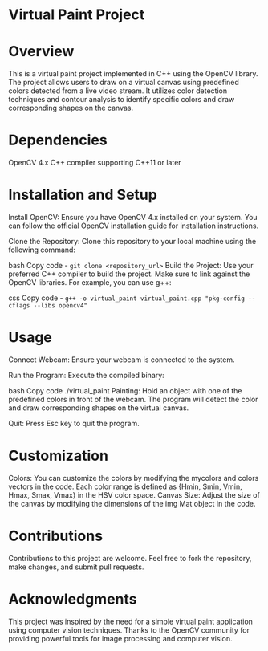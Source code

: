 # Virtual Paint Project

# Overview
This is a virtual paint project implemented in C++ using the OpenCV library. The project allows users to draw on a virtual canvas using predefined colors detected from a live video stream. It utilizes color detection techniques and contour analysis to identify specific colors and draw corresponding shapes on the canvas.

# Dependencies
OpenCV 4.x
C++ compiler supporting C++11 or later
# Installation and Setup
Install OpenCV: Ensure you have OpenCV 4.x installed on your system. You can follow the official OpenCV installation guide for installation instructions.

Clone the Repository: Clone this repository to your local machine using the following command:

bash
Copy code - 
`git clone <repository_url>`
Build the Project: Use your preferred C++ compiler to build the project. Make sure to link against the OpenCV libraries. For example, you can use g++:
 
css
Copy code - 
`g++ -o virtual_paint virtual_paint.cpp "pkg-config --cflags --libs opencv4"`
# Usage
Connect Webcam: Ensure your webcam is connected to the system.

Run the Program: Execute the compiled binary:

bash
Copy code
./virtual_paint
Painting: Hold an object with one of the predefined colors in front of the webcam. The program will detect the color and draw corresponding shapes on the virtual canvas.

Quit: Press Esc key to quit the program.

# Customization
Colors: You can customize the colors by modifying the mycolors and colors vectors in the code. Each color range is defined as {Hmin, Smin, Vmin, Hmax, Smax, Vmax} in the HSV color space.
Canvas Size: Adjust the size of the canvas by modifying the dimensions of the img Mat object in the code.

# Contributions
Contributions to this project are welcome. Feel free to fork the repository, make changes, and submit pull requests.

# Acknowledgments
This project was inspired by the need for a simple virtual paint application using computer vision techniques.
Thanks to the OpenCV community for providing powerful tools for image processing and computer vision.
